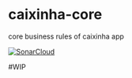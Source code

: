 # caixinha-core
core business rules of caixinha app

[![SonarCloud](https://sonarcloud.io/images/project_badges/sonarcloud-white.svg)](https://sonarcloud.io/summary/new_code?id=Jean1dev_caixinha-core)

#WIP
